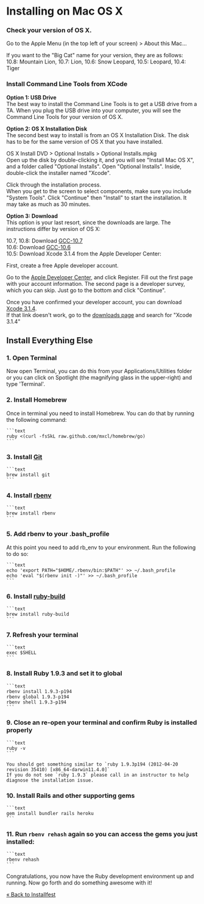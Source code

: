 # Installing on Mac OS X

### Check your version of OS X.

Go to the Apple Menu (in the top left of your screen) > About this Mac…

If you want to the "Big Cat" name for your version, they are as follows:  
10.8: Mountain Lion, 10.7: Lion, 10.6: Snow Leopard, 10.5: Leopard, 10.4: Tiger

### Install Command Line Tools from XCode

**Option 1: USB Drive**  
The best way to install the Command Line Tools is to get a USB drive from a TA.
When you plug the USB drive into your computer, you will see the Command Line Tools 
for your version of OS X.

**Option 2: OS X Installation Disk**  
The second best way to install is from an OS X Installation Disk. 
The disk has to be for the same version of OS X that you have installed.

OS X Install DVD > Optional Installs > Optional Installs.mpkg  
Open up the disk by double-clicking it, and you will see "Install Mac OS X", and a folder called "Optional Installs". 
Open "Optional Installs". Inside, double-click the installer named "Xcode".

Click through the installation process.  
When you get to the screen to select components, make sure you include "System Tools".
Click "Continue" then "Install" to start the installation. It may take as much as 30 minutes.

**Option 3: Download**  
This option is your last resort, since the downloads are large. The instructions differ by 
version of OS X:

10.7, 10.8: Download [GCC-10.7](https://github.com/downloads/kennethreitz/osx-gcc-installer/GCC-10.7-v2.pkg)  
10.6: Download [GCC-10.6](https://github.com/downloads/kennethreitz/osx-gcc-installer/GCC-10.6.pkg)  
10.5: Download Xcode 3.1.4 from the Apple Developer Center:  

First, create a free Apple developer account. 

Go to the [Apple Developer Center](https://developer.apple.com/downloads), 
and click Register. Fill out the first page with your account information.
The second page is a developer survey, which you can skip. Just go to the bottom and click
"Continue". 

Once you have confirmed your developer account, you can download [Xcode 3.1.4](http://adcdownload.apple.com/Developer_Tools/xcode_3.1.4_developer_tools/xcode314_2809_developerdvd.dmg).  
If that link doesn't work, go to the [downloads page](https://developer.apple.com/downloads)
and search for "Xcode 3.1.4"

## Install Everything Else
### 1. Open Terminal
Now open Terminal, you can do this from your Applications/Utilities folder or
you can click on Spotlight (the magnifying glass in the upper-right)
and type 'Terminal'.

### 2. Install Homebrew
Once in terminal you need to install Homebrew. You can do that by
running the following command:

    ```text
    ruby <(curl -fsSkL raw.github.com/mxcl/homebrew/go)
    ```

### 3. Install [Git](http://git-scm.org)

    ```text
    brew install git
    ```

### 4. Install [rbenv](https://github.com/sstephenson/rbenv)

    ```text
    brew install rbenv
    ```

### 5. Add rbenv to your .bash_profile
At this point you need to add rb_env to your environment. Run the
following to do so:

    ```text
    echo 'export PATH="$HOME/.rbenv/bin:$PATH"' >> ~/.bash_profile
    echo 'eval "$(rbenv init -)"' >> ~/.bash_profile
    ```

### 6. Install [ruby-build](https://github.com/sstephenson/ruby-build)

    ```text
    brew install ruby-build
    ```

### 7. Refresh your terminal

    ```text
    exec $SHELL
    ```

### 8. Install Ruby 1.9.3 and set it to global

    ```text
    rbenv install 1.9.3-p194
    rbenv global 1.9.3-p194
    rbenv shell 1.9.3-p194
    ```

### 9. Close an re-open your terminal and confirm Ruby is installed properly

    ```text
    ruby -v
    ```

    You should get something similar to `ruby 1.9.3p194 (2012-04-20 revision 35410) [x86_64-darwin11.4.0]`
    If you do not see `ruby 1.9.3` please call in an instructor to help
    diagnose the installation issue.

### 10. Install Rails and other supporting gems

    ```text
    gem install bundler rails heroku
    ```

### 11. Run `rbenv rehash` again so you can access the gems you just installed:

    ```text
    rbenv rehash
    ```

Congratulations, you now have the Ruby development environment up and
running. Now go forth and do something awesome with it!

[« Back to Installfest](/ruby_from_scratch)

